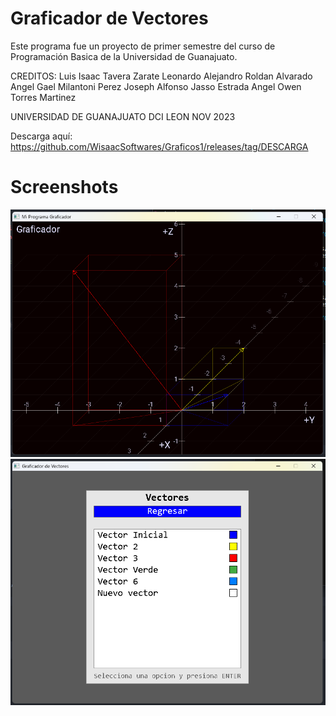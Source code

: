 # Graficador de Vectores

Este programa fue un proyecto de primer semestre del curso de
Programación Basica de la Universidad de Guanajuato.

CREDITOS:
Luis Isaac Tavera Zarate
Leonardo Alejandro Roldan Alvarado
Angel Gael Milantoni Perez
Joseph Alfonso Jasso Estrada
Angel Owen Torres Martinez

UNIVERSIDAD DE GUANAJUATO DCI LEON
NOV 2023

Descarga aquí: https://github.com/WisaacSoftwares/Graficos1/releases/tag/DESCARGA

# Screenshots

![alt text](https://raw.githubusercontent.com/WisaacSoftwares/Graficos1/master/Screenshots/Preview5.png?raw=true "Screenshot del programa")
![alt text](https://raw.githubusercontent.com/WisaacSoftwares/Graficos1/master/Screenshots/Preview6.png?raw=true "Screenshot del programa 2")